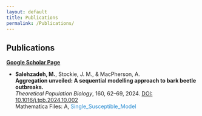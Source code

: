 ```yaml
---
layout: default
title: Publications
permalink: /Publications/
---
```


## Publications

[**Google Scholar Page**]([https://scholar.google.com](https://scholar.google.com/citations?user=wQ4KU-YAAAAJ&hl=en))

- **Salehzadeh, M.**, Stockie, J. M., & MacPherson, A.  
  **Aggregation unveiled: A sequential modelling approach to bark beetle outbreaks.**  
  *Theoretical Population Biology*, 160, 62–69, 2024. [DOI: 10.1016/j.tpb.2024.10.002](https://doi.org/10.1016/j.tpb.2024.10.002)  
  Mathematica Files: A, <a href="Single_Susceptible_Model.nb" target="_blank" style="text-decoration: none; color: #268bd2;">Single_Susceptible_Model</a>
